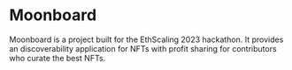 # Moonboard

Moonboard is a project built for the EthScaling 2023 hackathon. It provides an discoverability application for NFTs with profit sharing for contributors who curate the best NFTs. 
